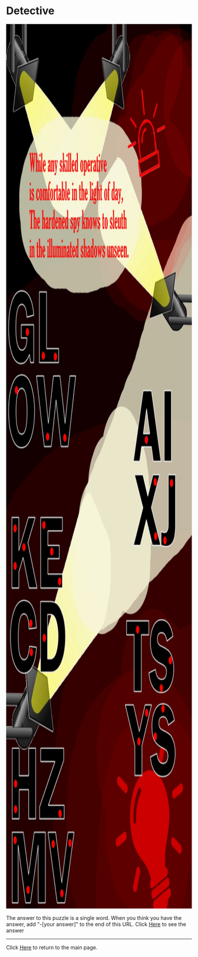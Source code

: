# Detective

<img src="/images/Detective.jpg" alt="Spy Stuff" style="width:1200px;height:2400px;">

The answer to this puzzle is a single word. When you think you have the answer, add "-[your answer]" to the end of this URL.
Click [Here](-SNOOP) to see the answer

-----

Click [Here](../..) to return to the main page.